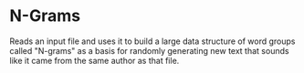 # N-Grams

Reads an input file and uses it to build a large data structure of word groups called "N-grams" as a basis for randomly generating new text that sounds like it came from the same author as that file.
